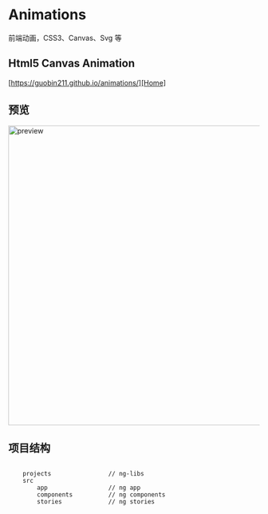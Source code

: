 # Animations

前端动画，CSS3、Canvas、Svg 等

## Html5 Canvas Animation

[https://guobin211.github.io/animations/][Home]

## 预览

<img src="https://guobin211.github.io/animations/blob/master/_static/bg1.png" width="600px" alt
="preview"/>

## 项目结构

```shell script

    projects                // ng-libs
    src
        app                 // ng app
        components          // ng components
        stories             // ng stories
    
```

[Home]: https://guobin211.github.io/animations/
